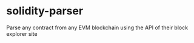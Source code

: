 # solidity-parser
Parse any contract from any EVM blockchain using the API of their block explorer site
